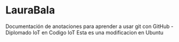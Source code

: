 # LauraBala
Documentación de anotaciones para aprender a usar git con GitHub - Diplomado IoT en Codigo IoT
Esta es una modificacion en Ubuntu
